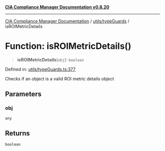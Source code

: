 [**CIA Compliance Manager Documentation v0.8.20**](../../../README.md)

***

[CIA Compliance Manager Documentation](../../../modules.md) / [utils/typeGuards](../README.md) / isROIMetricDetails

# Function: isROIMetricDetails()

> **isROIMetricDetails**(`obj`): `boolean`

Defined in: [utils/typeGuards.ts:377](https://github.com/Hack23/cia-compliance-manager/blob/9180e2700dca841f6711d7243c036db4de73db57/src/utils/typeGuards.ts#L377)

Checks if an object is a valid ROI metric details object

## Parameters

### obj

`any`

## Returns

`boolean`
